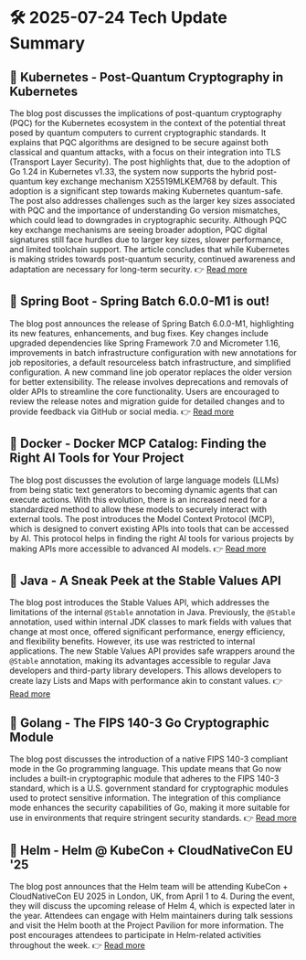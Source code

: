 # 🛠️ 2025-07-24 Tech Update Summary

## 🔹 Kubernetes - Post-Quantum Cryptography in Kubernetes
The blog post discusses the implications of post-quantum cryptography (PQC) for the Kubernetes ecosystem in the context of the potential threat posed by quantum computers to current cryptographic standards. It explains that PQC algorithms are designed to be secure against both classical and quantum attacks, with a focus on their integration into TLS (Transport Layer Security). The post highlights that, due to the adoption of Go 1.24 in Kubernetes v1.33, the system now supports the hybrid post-quantum key exchange mechanism X25519MLKEM768 by default. This adoption is a significant step towards making Kubernetes quantum-safe. The post also addresses challenges such as the larger key sizes associated with PQC and the importance of understanding Go version mismatches, which could lead to downgrades in cryptographic security. Although PQC key exchange mechanisms are seeing broader adoption, PQC digital signatures still face hurdles due to larger key sizes, slower performance, and limited toolchain support. The article concludes that while Kubernetes is making strides towards post-quantum security, continued awareness and adaptation are necessary for long-term security.
👉 [Read more](https://kubernetes.io/blog/2025/07/18/pqc-in-k8s/)

## 🔹 Spring Boot - Spring Batch 6.0.0-M1 is out!
The blog post announces the release of Spring Batch 6.0.0-M1, highlighting its new features, enhancements, and bug fixes. Key changes include upgraded dependencies like Spring Framework 7.0 and Micrometer 1.16, improvements in batch infrastructure configuration with new annotations for job repositories, a default resourceless batch infrastructure, and simplified configuration. A new command line job operator replaces the older version for better extensibility. The release involves deprecations and removals of older APIs to streamline the core functionality. Users are encouraged to review the release notes and migration guide for detailed changes and to provide feedback via GitHub or social media.
👉 [Read more](https://spring.io/blog/2025/07/23/spring-batch-6)

## 🔹 Docker - Docker MCP Catalog: Finding the Right AI Tools for Your Project
The blog post discusses the evolution of large language models (LLMs) from being static text generators to becoming dynamic agents that can execute actions. With this evolution, there is an increased need for a standardized method to allow these models to securely interact with external tools. The post introduces the Model Context Protocol (MCP), which is designed to convert existing APIs into tools that can be accessed by AI. This protocol helps in finding the right AI tools for various projects by making APIs more accessible to advanced AI models.
👉 [Read more](https://www.docker.com/blog/finding-the-right-ai-developer-tools-mcp-catalog/)

## 🔹 Java - A Sneak Peek at the Stable Values API
The blog post introduces the Stable Values API, which addresses the limitations of the internal `@Stable` annotation in Java. Previously, the `@Stable` annotation, used within internal JDK classes to mark fields with values that change at most once, offered significant performance, energy efficiency, and flexibility benefits. However, its use was restricted to internal applications. The new Stable Values API provides safe wrappers around the `@Stable` annotation, making its advantages accessible to regular Java developers and third-party library developers. This allows developers to create lazy Lists and Maps with performance akin to constant values.
👉 [Read more](https://inside.java/2025/07/22/javaone-stablevalues/)

## 🔹 Golang - The FIPS 140-3 Go Cryptographic Module
The blog post discusses the introduction of a native FIPS 140-3 compliant mode in the Go programming language. This update means that Go now includes a built-in cryptographic module that adheres to the FIPS 140-3 standard, which is a U.S. government standard for cryptographic modules used to protect sensitive information. The integration of this compliance mode enhances the security capabilities of Go, making it more suitable for use in environments that require stringent security standards.
👉 [Read more](https://go.dev/blog/fips140)

## 🔹 Helm - Helm @ KubeCon + CloudNativeCon EU '25
The blog post announces that the Helm team will be attending KubeCon + CloudNativeCon EU 2025 in London, UK, from April 1 to 4. During the event, they will discuss the upcoming release of Helm 4, which is expected later in the year. Attendees can engage with Helm maintainers during talk sessions and visit the Helm booth at the Project Pavilion for more information. The post encourages attendees to participate in Helm-related activities throughout the week.
👉 [Read more](https://helm.sh/blog/helm-at-kubecon-eu-25/)

